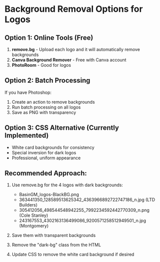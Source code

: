 # Background Removal Options for Logos

## Option 1: Online Tools (Free)
1. **remove.bg** - Upload each logo and it will automatically remove backgrounds
2. **Canva Background Remover** - Free with Canva account
3. **PhotoRoom** - Good for logos

## Option 2: Batch Processing
If you have Photoshop:
1. Create an action to remove backgrounds
2. Run batch processing on all logos
3. Save as PNG with transparency

## Option 3: CSS Alternative (Currently Implemented)
- White card backgrounds for consistency
- Special inversion for dark logos
- Professional, uniform appearance

## Recommended Approach:
1. Use remove.bg for the 4 logos with dark backgrounds:
   - BasinGM_logos-BlackBG.png
   - 363441350_128589513625342_4363966892722747186_n.jpg (LTD Builders)
   - 305412056_498544548942255_7992234592442770309_n.png (Cole Stanley)
   - 243167553_4302163136499086_9200571258512949501_n.jpg (Montgomery)

2. Save them with transparent backgrounds
3. Remove the "dark-bg" class from the HTML
4. Update CSS to remove the white card background if desired